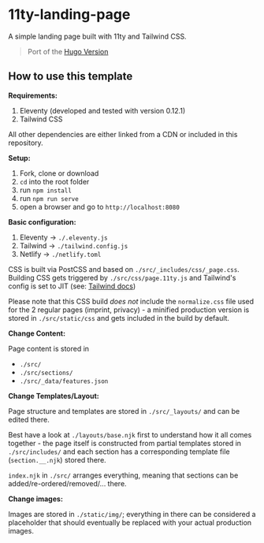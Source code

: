 # 11ty-landing-page

A simple landing page built with 11ty and Tailwind CSS.

> Port of the [Hugo Version](https://github.com/ttntm/hugo-landing-page)

## How to use this template

__Requirements:__

1. Eleventy (developed and tested with version 0.12.1)
2. Tailwind CSS

All other dependencies are either linked from a CDN or included in this repository.

__Setup:__

1. Fork, clone or download
2. `cd` into the root folder
3. run `npm install`
4. run `npm run serve`
5. open a browser and go to `http://localhost:8080`

__Basic configuration:__

1. Eleventy -> `./.eleventy.js`
2. Tailwind -> `./tailwind.config.js`
3. Netlify -> `./netlify.toml`

CSS is built via PostCSS and based on `./src/_includes/css/_page.css`. Building CSS gets triggered by `./src/css/page.11ty.js` and Tailwind's config is set to JIT (see: [Tailwind docs](https://tailwindcss.com/docs/just-in-time-mode))

Please note that this CSS build _does not_ include the `normalize.css` file used for the 2 regular pages (imprint, privacy) - a minified production version is stored in `./src/static/css` and gets included in the build by default.

__Change Content:__

Page content is stored in

- `./src/`
- `./src/sections/`
- `./src/_data/features.json`

__Change Templates/Layout:__

Page structure and templates are stored in `./src/_layouts/` and can be edited there.

Best have a look at `./layouts/base.njk` first to understand how it all comes together - the page itself is constructed from partial templates stored in `./src/includes/` and each section has a corresponding template file (`section.__.njk`) stored there.

`index.njk` in `./src/` arranges everything, meaning that sections can be added/re-ordered/removed/... there.

__Change images:__

Images are stored in `./static/img/`; everything in there can be considered a placeholder that should eventually be replaced with your actual production images.
